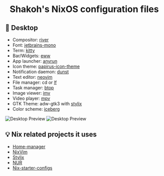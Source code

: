 <h1 align="center">Shakoh's NixOS configuration files</h1>

## 🗿 Desktop
- Compositor: [river](https://github.com/riverwm/river)
- Font: [jetbrains-mono](https://github.com/JetBrains/JetBrainsMono)
- Term: [kitty](https://github.com/kovidgoyal/kitty)
- Bar/Widgets: [eww](https://github.com/elkowar/eww)
- App launcher: [anyrun](https://github.com/Kirottu/anyrun)
- Icon theme: [papirus-icon-theme](https://github.com/PapirusDevelopmentTeam/papirus-icon-theme)
- Notification daemon: [dunst](https://github.com/dunst-project/dunst)
- Text editor: [neovim](https://github.com/neovim/neovim)
- File manager: cd or [lf](https://github.com/gokcehan/lf)
- Task manager: [btop](https://github.com/aristocratos/btop)
- Image viewer: [imv](https://sr.ht/~exec64/imv)
- Video player: [mpv](https://github.com/mpv-player/mpv)
- GTK Theme: adw-gtk3 with [stylix](https://github.com/danth/stylix)
- Color scheme: [iceberg](https://github.com/cocopon/iceberg.vim)

<img src="https://cdn.discordapp.com/attachments/885297123669716992/1162744522053271672/image.png?ex=653d0d38&is=652a9838&hm=775539441a973e4f1a3c451778cd83ae3b162fdf7c5f570b65a2b718fc454624&" alt="Desktop Preview">

<img src="https://media.discordapp.net/attachments/885297123669716992/1162748153099976834/image.png?ex=653d109a&is=652a9b9a&hm=dbc91e465d71e392eae63561c68af8a2cc4f93884dcb576ddb737db5a3f74cf4&" alt="Desktop Preview">

## 💡 Nix related projects it uses
- [Home-manager](https://github.com/nix-community/home-manager)
- [NixVim](https://github.com/nix-community/nixvim)
- [Stylix](https://github.com/danth/stylix)
- [NUR](https://github.com/nix-community/NUR)
- [Nix-starter-configs](https://github.com/Misterio77/nix-starter-configs)
